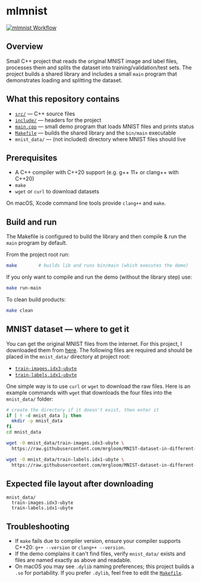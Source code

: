 # mlmnist
[![mlmnist Workflow](https://github.com/rosericazondekon/mlmnist/actions/workflows/ci.yml/badge.svg)](https://github.com/rosericazondekon/mlmnist/actions/workflows/ci.yml)

## Overview
Small C++ project that reads the original MNIST image and label files, processes them and splits the dataset into training/validation/test sets. The project builds a shared library and includes a small `main` program that demonstrates loading and splitting the dataset.

## What this repository contains
- [`src/`](./src/) — C++ source files
- [`include/`](./include/) — headers for the project
- [`main.cpp`](./main.cpp) — small demo program that loads MNIST files and prints status
- [`Makefile`](./Makefile) — builds the shared library and the `bin/main` executable
- `mnist_data/` — (not included) directory where MNIST files should live

## Prerequisites
- A C++ compiler with C++20 support (e.g. g++ 11+ or clang++ with C++20)
- `make`
- `wget` or `curl` to download datasets

On macOS, Xcode command line tools provide `clang++` and `make`.

## Build and run
The Makefile is configured to build the library and then compile & run the `main` program by default.

From the project root run:

```bash
make        # builds lib and runs bin/main (which executes the demo)
```

If you only want to compile and run the demo (without the library step) use:

```bash
make run-main
```

To clean build products:

```bash
make clean
```

## MNIST dataset — where to get it
You can get the original MNIST files from the internet. For this project, I downloaded them from [here](https://github.com/mrgloom/MNIST-dataset-in-different-formats/tree/master/data/Original%20dataset). The following files are required and should be placed in the `mnist_data/` directory at project root:

- [`train-images.idx3-ubyte`](https://raw.githubusercontent.com/mrgloom/MNIST-dataset-in-different-formats/master/data/Original%20dataset/train-images.idx3-ubyte)
- [`train-labels.idx1-ubyte`](https://raw.githubusercontent.com/mrgloom/MNIST-dataset-in-different-formats/master/data/Original%20dataset/train-labels.idx1-ubyte)

One simple way is to use `curl` or `wget` to download the raw files. 
Here is an example commands with `wget` that downloads the four files into the `mnist_data/` folder:

```bash
# create the directory if it doesn't exist, then enter it
if [ ! -d mnist_data ]; then
  mkdir -p mnist_data
fi
cd mnist_data

wget -O mnist_data/train-images.idx3-ubyte \
  https://raw.githubusercontent.com/mrgloom/MNIST-dataset-in-different-formats/master/data/Original%20dataset/train-images.idx3-ubyte

wget -O mnist_data/train-labels.idx1-ubyte \
  https://raw.githubusercontent.com/mrgloom/MNIST-dataset-in-different-formats/master/data/Original%20dataset/train-labels.idx1-ubyte
```

## Expected file layout after downloading

```
mnist_data/
  train-images.idx3-ubyte
  train-labels.idx1-ubyte
```

## Troubleshooting
- If `make` fails due to compiler version, ensure your compiler supports C++20: `g++ --version` or `clang++ --version`.
- If the demo complains it can't find files, verify `mnist_data/` exists and files are named exactly as above and readable.
- On macOS you may see `.dylib` naming preferences; this project builds a `.so` for portability. If you prefer `.dylib`, feel free to edit the [`Makefile`](./Makefile).

